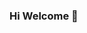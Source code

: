 ### Hi Welcome 👋

<!--
**HongEunbeen/HongEunbeen** is a ✨ _special_ ✨ repository because its `README.md` (this file) appears on your GitHub profile.

